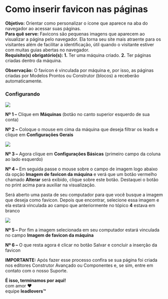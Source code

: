 # Como inserir favicon nas páginas

**Objetivo:** Orientar como personalizar o ícone que aparece na aba do navegador ao acessar suas páginas.\
**Para quê serve:** Favicons são pequenas imagens que aparecem ao visualizar a página pelo navegador. Ela torna seu site mais atraente para os visitantes além de facilitar a identificação, útil quando o visitante estiver com muitas guias abertas no navegador.\
**Requisito(s) obrigatório(s): 1.** Ter uma máquina criado. **2.** Ter páginas criadas dentro da máquina.

**Observação:** O favicon é vinculada por máquina e, por isso, as páginas criadas por Modelos Prontos ou Construtor (blocos) a receberão automaticamente.

### **Configurando**

[![](https://legado.leadlovers.site/wp-content/uploads/2020/09/como-inserir-favicon-nas-pginas-360033952293\_2019-08-02\_15-46-30.png)](http://legado.leadlovers.site/wp-content/uploads/2020/09/como-inserir-favicon-nas-pginas-360033952293\_2019-08-02\_15-46-30.png)

**Nº 1 –** Clique em **Máquinas** (botão no canto superior esquerdo de sua conta)

**Nº 2 –** Coloque o mouse em cima da máquina que deseja filtrar os leads e clique em **Configurações Gerais**

[![](https://legado.leadlovers.site/wp-content/uploads/2020/09/como-inserir-favicon-nas-pginas-360033952293\_faivocn\_2.png)](http://legado.leadlovers.site/wp-content/uploads/2020/09/como-inserir-favicon-nas-pginas-360033952293\_faivocn\_2.png)

**Nº 3 –** Agora clique em **Configurações Básicas** (primeiro campo da coluna ao lado esquerdo)

**Nº 4 –** Em seguida passe o mouse sobre o campo de imagem logo abaixo da opção **Imagem de favicon da máquina** e verá que um botão vermelho chamado **Alterar** será exibido, clique sobre este botão. Destaquei o botão no print acima para auxiliar na visualização.

Será aberto uma pasta de seu computador para que você busque a imagem que deseja como favicon. Depois que encontrar, selecione essa imagem e ela estará vinculada ao campo que anteriormente no tópico **4** estava em branco

[![](https://legado.leadlovers.site/wp-content/uploads/2020/09/como-inserir-favicon-nas-pginas-360033952293\_favicon\_salvar.png)](http://legado.leadlovers.site/wp-content/uploads/2020/09/como-inserir-favicon-nas-pginas-360033952293\_favicon\_salvar.png)

**Nº 5 –** Por fim a imagem selecionada em seu computador estará vinculada no campo **Imagem de favicon da máquina**

**Nº 6 –** O que resta agora é clicar no botão Salvar e concluir a inserção da favicon

**IMPORTANTE:** Após fazer esse processo confira se sua página foi criada nos editores Construtor Avançado ou Componentes e, se sim, entre em contato com o nosso Suporte.

**É isso, terminamos por aqui!**\
com amor ❤\
equipe **leadlovers™**
